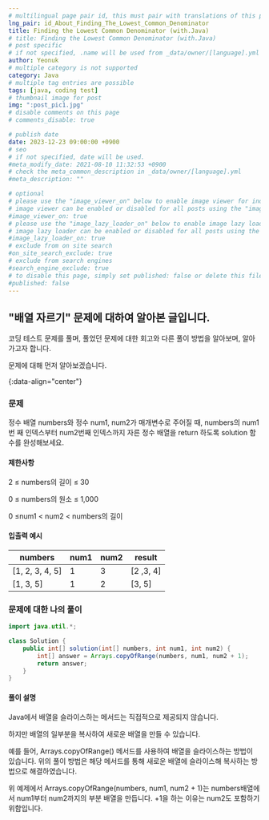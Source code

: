 ```yaml
---
# multilingual page pair id, this must pair with translations of this page. (This name must be unique)
lng_pair: id_About_Finding_The_Lowest_Common_Denominator
title: Finding the Lowest Common Denominator (with.Java)
# title: Finding the Lowest Common Denominator (with.Java)
# post specific
# if not specified, .name will be used from _data/owner/[language].yml
author: Yeonuk
# multiple category is not supported
category: Java
# multiple tag entries are possible
tags: [java, coding test]
# thumbnail image for post
img: ":post_pic1.jpg"
# disable comments on this page
# comments_disable: true

# publish date
date: 2023-12-23 09:00:00 +0900
# seo
# if not specified, date will be used.
#meta_modify_date: 2021-08-10 11:32:53 +0900
# check the meta_common_description in _data/owner/[language].yml
#meta_description: ""

# optional
# please use the "image_viewer_on" below to enable image viewer for individual pages or posts (_posts/ or [language]/_posts folders).
# image viewer can be enabled or disabled for all posts using the "image_viewer_posts: true" setting in _data/conf/main.yml.
#image_viewer_on: true
# please use the "image_lazy_loader_on" below to enable image lazy loader for individual pages or posts (_posts/ or [language]/_posts folders).
# image lazy loader can be enabled or disabled for all posts using the "image_lazy_loader_posts: true" setting in _data/conf/main.yml.
#image_lazy_loader_on: true
# exclude from on site search
#on_site_search_exclude: true
# exclude from search engines
#search_engine_exclude: true
# to disable this page, simply set published: false or delete this file
#published: false
---
```


<!-- outline-start -->

## "배열 자르기" 문제에 대하여 알아본 글입니다.

코딩 테스트 문제를 풀며, 풀었던 문제에 대한 회고와 다른 풀이 방법을 알아보며, 알아가고자 합니다.

문제에 대해 먼저 알아보겠습니다.

{:data-align="center"}

<!-- outline-end -->

### 문제

정수 배열 numbers와 정수 num1, num2가 매개변수로 주어질 때, numbers의 num1번 째 인덱스부터 num2번째 인덱스까지 자른 정수 배열을 return 하도록 solution 함수를 완성해보세요.

#### 제한사항

2 ≤ numbers의 길이 ≤ 30

0 ≤ numbers의 원소 ≤ 1,000

0 ≤num1 < num2 < numbers의 길이

#### 입출력 예시

| numbers         | num1 | num2 | result    |
| --------------- | ---- | ---- | --------- |
| [1, 2, 3, 4, 5] | 1    | 3    | [2 ,3, 4] |
| [1, 3, 5]       | 1    | 2    | [3, 5]    |

### 문제에 대한 나의 풀이

```java
import java.util.*;

class Solution {
    public int[] solution(int[] numbers, int num1, int num2) {
        int[] answer = Arrays.copyOfRange(numbers, num1, num2 + 1);
        return answer;
    }
}
```

#### 풀이 설명

Java에서 배열을 슬라이스하는 메서드는 직접적으로 제공되지 않습니다.

하지만 배열의 일부분을 복사하여 새로운 배열을 만들 수 있습니다.

예를 들어, Arrays.copyOfRange() 메서드를 사용하여 배열을 슬라이스하는 방법이 있습니다. 위의 풀이 방법은 해당 메서드를 통해 새로운 배열에 슬라이스해 복사하는 방법으로 해결하였습니다.

위 예제에서 Arrays.copyOfRange(numbers, num1, num2 + 1)는 numbers배열에서 num1부터 num2까지의 부분 배열을 만듭니다. +1을 하는 이유는 num2도 포함하기 위함입니다.
